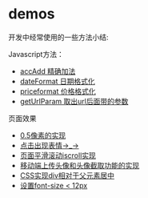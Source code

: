 # demos
开发中经常使用的一些方法小结:

Javascript方法：

 - [accAdd 精确加法](https://github.com/beat-the-buzzer/demos/tree/master/accAdd)
 - [dateFormat 日期格式化](https://github.com/beat-the-buzzer/demos/tree/master/dateFormat)
 - [priceformat 价格格式化](https://github.com/beat-the-buzzer/demos/tree/master/priceformat)
 - [getUrlParam 取出url后面带的参数](https://github.com/beat-the-buzzer/demos/tree/master/getUrlParam)

 页面效果

 - [0.5像素的实现](https://github.com/beat-the-buzzer/demos/tree/master/halfPX)
 - [点击出现表情→_→](https://github.com/beat-the-buzzer/demos/tree/master/clickEmoji)
 - [页面平滑滚动iscroll实现](https://github.com/beat-the-buzzer/demos/tree/master/iscroll)
 - [移动端上传头像和头像截取功能的实现](https://github.com/beat-the-buzzer/demos/tree/master/uploadImg)
 - [CSS实现div相对于父元素居中](https://github.com/beat-the-buzzer/demos/tree/master/center)
 - [设置font-size < 12px](https://github.com/beat-the-buzzer/demos/tree/master/smaller-font)
